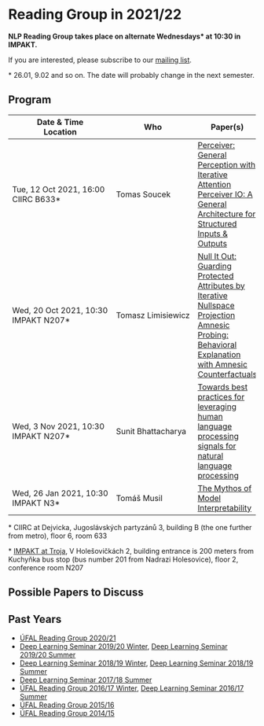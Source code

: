 # Reading Group in 2021/22

**NLP Reading Group takes place on alternate Wednesdays\* at 10:30 in IMPAKT.**

If you are interested, please subscribe to our [mailing list](https://groups.google.com/forum/#!forum/ufal-rg).

\* 26.01, 9.02 and so on. The date will probably change in the next semester.
## Program

<div class="program"><style>
  .program+table td { vertical-align: middle !important}
  .program+table td:nth-of-type(1), .program+table td:nth-of-type(2) {white-space: nowrap}
</style></div>

| Date & Time<br>Location           | Who                  | Paper(s) |
| ----                              | ---                  | -------- |
| Tue, 12 Oct 2021, 16:00<br>CIIRC B633*  | Tomas Soucek         | [Perceiver: General Perception with Iterative Attention](https://arxiv.org/abs/2103.03206)<br>[Perceiver IO: A General Architecture for Structured Inputs & Outputs](https://arxiv.org/abs/2107.14795) |
| Wed, 20 Oct 2021, 10:30<br>IMPAKT N207* | Tomasz Limisiewicz   | [Null It Out: Guarding Protected Attributes by Iterative Nullspace Projection](https://aclanthology.org/2020.acl-main.647/)<br>[Amnesic Probing: Behavioral Explanation with Amnesic Counterfactuals](https://direct.mit.edu/tacl/article/doi/10.1162/tacl_a_00359/98091/Amnesic-Probing-Behavioral-Explanation-with) |
| Wed, 3 Nov 2021, 10:30<br>IMPAKT N207* | Sunit Bhattacharya | [Towards best practices for leveraging human language processing signals for natural language processing](https://aclanthology.org/2020.lincr-1.3.pdf) |
| Wed, 26 Jan 2021, 10:30<br>IMPAKT N3* | Tomáš Musil  | [The Mythos of Model Interpretability](https://arxiv.org/abs/1606.03490) |

\* CIIRC at Dejvicka, Jugoslávských partyzánů 3, building B (the one further from metro), floor 6, room 633

\* [IMPAKT at Troja](https://www.mff.cuni.cz/en/internal-affairs/buildings-and-campuses/troja), V Holešovičkách 2, building entrance is 200 meters from Kuchyňka bus stop (bus number 201 from Nadrazi Holesovice), floor 2, conference room N207

## Possible Papers to Discuss


## Past Years

- [ÚFAL Reading Group 2020/21](https://ufal.mff.cuni.cz/courses/rg/2021)
- [Deep Learning Seminar 2019/20 Winter](https://ufal.mff.cuni.cz/courses/npfl117/1920-winter), [Deep Learning Seminar 2019/20 Summer](https://ufal.mff.cuni.cz/courses/npfl117/1920-summer)
- [Deep Learning Seminar 2018/19 Winter](https://ufal.mff.cuni.cz/courses/npfl117/1819-winter), [Deep Learning Seminar 2018/19 Summer](https://ufal.mff.cuni.cz/courses/npfl117/1819-summer)
- [Deep Learning Seminar 2017/18 Summer](https://ufal.mff.cuni.cz/courses/npfl117/1718-summer)
- [ÚFAL Reading Group 2016/17 Winter](https://ufal.mff.cuni.cz/courses/rg/1617), [Deep Learning Seminar 2016/17 Summer](https://ufal.mff.cuni.cz/courses/npfl117/1617-summer)
- [ÚFAL Reading Group 2015/16](https://ufal.mff.cuni.cz/courses/rg/1516)
- [ÚFAL Reading Group 2014/15](https://ufal.mff.cuni.cz/courses/rg/1415)
